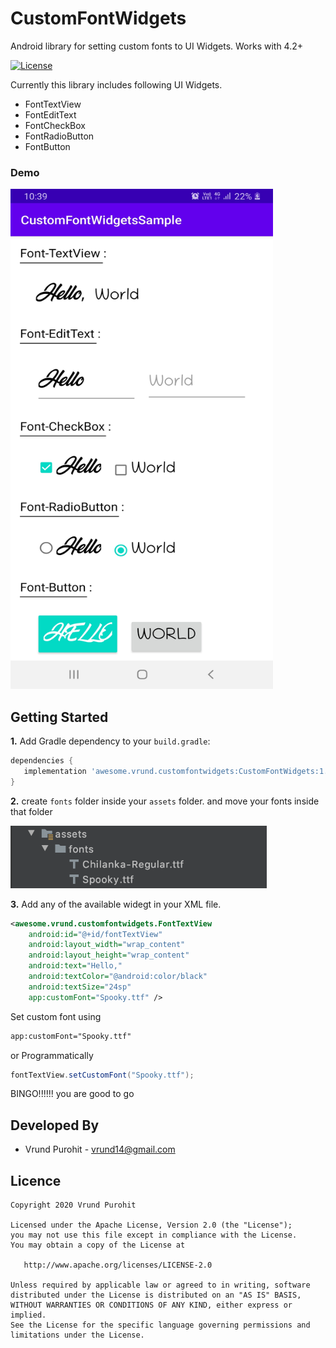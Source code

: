 # CustomFontWidgets
Android library for setting custom fonts to UI Widgets. Works with 4.2+ 

[![License](https://img.shields.io/badge/License-Apache%202.0-blue.svg)](https://opensource.org/licenses/Apache-2.0)

Currently this library includes following UI Widgets.
* FontTextView
* FontEditText
* FontCheckBox
* FontRadioButton
* FontButton

### Demo
<div align="left">
    <img src="/Screenshots/Screenshot_20200818-103901_CustomFontWidgetsSample.jpg" width="420px" height="800"</img> 
</div>

## Getting Started
<b>1.</b> Add Gradle dependency to your `build.gradle`:
```gradle
dependencies {
   implementation 'awesome.vrund.customfontwidgets:CustomFontWidgets:1.0.1@aar'
}
```
<b>2.</b> create `fonts` folder inside your `assets` folder. and move your fonts inside that folder
<div align="left">
    <img src="/Screenshots/Screenshot 2020-08-18 at 11.04.08 AM.png" height="100px"</img> 
</div>

<b>3.</b> Add any of the available widegt in your XML file.

```xml
<awesome.vrund.customfontwidgets.FontTextView
    android:id="@+id/fontTextView"
    android:layout_width="wrap_content"
    android:layout_height="wrap_content"
    android:text="Hello,"
    android:textColor="@android:color/black"
    android:textSize="24sp"
    app:customFont="Spooky.ttf" />
```
Set custom font using
```xml
app:customFont="Spooky.ttf"
```

or Programmatically 
```java
fontTextView.setCustomFont("Spooky.ttf");
```
BINGO!!!!!! you are good to go

## Developed By
* Vrund Purohit - vrund14@gmail.com

## Licence

```
Copyright 2020 Vrund Purohit

Licensed under the Apache License, Version 2.0 (the "License");
you may not use this file except in compliance with the License.
You may obtain a copy of the License at

   http://www.apache.org/licenses/LICENSE-2.0

Unless required by applicable law or agreed to in writing, software
distributed under the License is distributed on an "AS IS" BASIS,
WITHOUT WARRANTIES OR CONDITIONS OF ANY KIND, either express or implied.
See the License for the specific language governing permissions and
limitations under the License.

```
